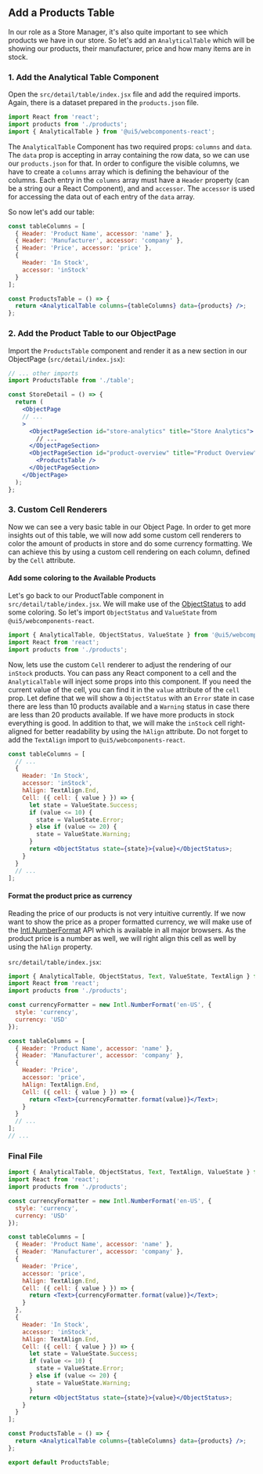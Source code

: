 ## Add a Products Table

In our role as a Store Manager, it's also quite important to see which products we have in our store. So let's add an `AnalyticalTable` which
will be showing our products, their manufacturer, price and how many items are in stock.

### 1. Add the Analytical Table Component

Open the `src/detail/table/index.jsx` file and add the required imports. Again, there is a dataset prepared in the `products.json` file.

```jsx harmony
import React from 'react';
import products from './products';
import { AnalyticalTable } from '@ui5/webcomponents-react';
```

The `AnalyticalTable` Component has two required props: `columns` and `data`.
The `data` prop is accepting in array containing the row data, so we can use our `products.json` for that.
In order to configure the visible columns, we have to create a `columns` array which is defining the behaviour of the columns.
Each entry in the `columns` array must have a `Header` property (can be a string our a React Component), and and `accessor`.
The `accessor` is used for accessing the data out of each entry of the `data` array.

So now let's add our table:

```jsx harmony
const tableColumns = [
  { Header: 'Product Name', accessor: 'name' },
  { Header: 'Manufacturer', accessor: 'company' },
  { Header: 'Price', accessor: 'price' },
  {
    Header: 'In Stock',
    accessor: 'inStock'
  }
];

const ProductsTable = () => {
  return <AnalyticalTable columns={tableColumns} data={products} />;
};
```

### 2. Add the Product Table to our ObjectPage

Import the `ProductsTable` component and render it as a new section in our ObjectPage (`src/detail/index.jsx`):

```jsx harmony
// ... other imports
import ProductsTable from './table';

const StoreDetail = () => {
  return (
    <ObjectPage
    // ...
    >
      <ObjectPageSection id="store-analytics" title="Store Analytics">
        // ...
      </ObjectPageSection>
      <ObjectPageSection id="product-overview" title="Product Overview">
        <ProductsTable />
      </ObjectPageSection>
    </ObjectPage>
  );
};
```

### 3. Custom Cell Renderers

Now we can see a very basic table in our Object Page. In order to get more insights out of this table, we will now
add some custom cell renderers to color the amount of products in store and do some currency formatting.
We can achieve this by using a custom cell rendering on each column, defined by the `Cell` attribute.

#### Add some coloring to the Available Products

Let's go back to our ProductTable component in `src/detail/table/index.jsx`.
We will make use of the [ObjectStatus](https://sap.github.io/ui5-webcomponents-react/?path=/docs/components-objectstatus--only-text) to add some coloring.
So let's import `ObjectStatus` and `ValueState` from `@ui5/webcomponents-react`.

```jsx harmony
import { AnalyticalTable, ObjectStatus, ValueState } from '@ui5/webcomponents-react';
import React from 'react';
import products from './products';
```

Now, lets use the custom `Cell` renderer to adjust the rendering of our `inStock` products.
You can pass any React component to a cell and the `AnalyticalTable` will inject some props into this component.
If you need the current value of the cell, you can find it in the `value` attribute of the `cell` prop.
Let define that we will show a `ObjectStatus` with an `Error` state in case there are less than 10 products available and a `Warning` status in case there are less than 20 products available.
If we have more products in stock everything is good.
In addition to that, we will make the `inStock` cell right-aligned for better readability by using the `hAlign` attribute. Do not forget to add the `TextAlign` import to `@ui5/webcomponents-react`.

```jsx harmony
const tableColumns = [
  // ...
  {
    Header: 'In Stock',
    accessor: 'inStock',
    hAlign: TextAlign.End,
    Cell: ({ cell: { value } }) => {
      let state = ValueState.Success;
      if (value <= 10) {
        state = ValueState.Error;
      } else if (value <= 20) {
        state = ValueState.Warning;
      }
      return <ObjectStatus state={state}>{value}</ObjectStatus>;
    }
  }
  // ...
];
```

#### Format the product price as currency

Reading the price of our products is not very intuitive currently. If we now want to show the price as a proper formatted currency,
we will make use of the [Intl.NumberFormat](https://developer.mozilla.org/en-US/docs/Web/JavaScript/Reference/Global_Objects/NumberFormat) API which is available in all major browsers.
As the product price is a number as well, we will right align this cell as well by using the `hAlign` property.

`src/detail/table/index.jsx`:

```jsx harmony
import { AnalyticalTable, ObjectStatus, Text, ValueState, TextAlign } from '@ui5/webcomponents-react';
import React from 'react';
import products from './products';

const currencyFormatter = new Intl.NumberFormat('en-US', {
  style: 'currency',
  currency: 'USD'
});

const tableColumns = [
  { Header: 'Product Name', accessor: 'name' },
  { Header: 'Manufacturer', accessor: 'company' },
  {
    Header: 'Price',
    accessor: 'price',
    hAlign: TextAlign.End,
    Cell: ({ cell: { value } }) => {
      return <Text>{currencyFormatter.format(value)}</Text>;
    }
  }
  // ...
];
// ...
```

### Final File
```jsx harmony
import { AnalyticalTable, ObjectStatus, Text, TextAlign, ValueState } from '@ui5/webcomponents-react';
import React from 'react';
import products from './products';

const currencyFormatter = new Intl.NumberFormat('en-US', {
  style: 'currency',
  currency: 'USD'
});

const tableColumns = [
  { Header: 'Product Name', accessor: 'name' },
  { Header: 'Manufacturer', accessor: 'company' },
  {
    Header: 'Price',
    accessor: 'price',
    hAlign: TextAlign.End,
    Cell: ({ cell: { value } }) => {
      return <Text>{currencyFormatter.format(value)}</Text>;
    }
  },
  {
    Header: 'In Stock',
    accessor: 'inStock',
    hAlign: TextAlign.End,
    Cell: ({ cell: { value } }) => {
      let state = ValueState.Success;
      if (value <= 10) {
        state = ValueState.Error;
      } else if (value <= 20) {
        state = ValueState.Warning;
      }
      return <ObjectStatus state={state}>{value}</ObjectStatus>;
    }
  }
];

const ProductsTable = () => {
  return <AnalyticalTable columns={tableColumns} data={products} />;
};

export default ProductsTable;

```
